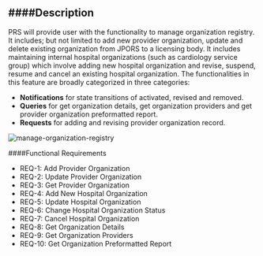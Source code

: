 ####Description
--------------
PRS will provide user with the functionality to manage organization registry. It includes; but not limited to add new provider organization, update and delete existing organization from JPORS to a licensing body. It includes maintaining internal hospital organizations (such as cardiology service group) which involve adding new hospital organization and revise, suspend, resume and cancel an existing hospital organization. The functionalities in this feature are broadly categorized in three categories:

* **Notifications** for state transitions of activated, revised and removed. 
* **Queries** for get organization details, get organization providers and get provider organization preformatted report.
* **Requests** for adding and revising provider organization record.

![manage-organization-registry](https://f.cloud.github.com/assets/5391320/1260057/6df5f5a4-2c00-11e3-8af1-d2314199c660.png)


####Functional Requirements
* REQ-1:	Add Provider Organization
* REQ-2:	Update Provider Organization
* REQ-3: Get Provider Organization
* REQ-4: Add New Hospital Organization
* REQ-5: Update Hospital Organization
* REQ-6: Change Hospital Organization Status
* REQ-7: Cancel Hospital Organization
* REQ-8: Get Organization Details
* REQ-9: Get Organization Providers
* REQ-10: Get Organization Preformatted Report

